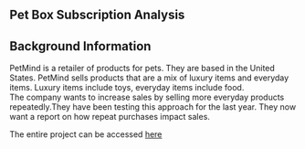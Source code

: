 ## Pet Box Subscription Analysis

## Background Information 
PetMind is a retailer of products for pets. They are based in the United States. PetMind sells products that are a mix of luxury items and everyday items. Luxury items include toys, everyday items include food.<br>
The company wants to increase sales by selling more everyday products repeatedly.They have been testing this approach for the last year. They now want a report on how repeat purchases impact sales.

The entire project can be accessed [here](https://rpubs.com/Sirgovie/petbox)
